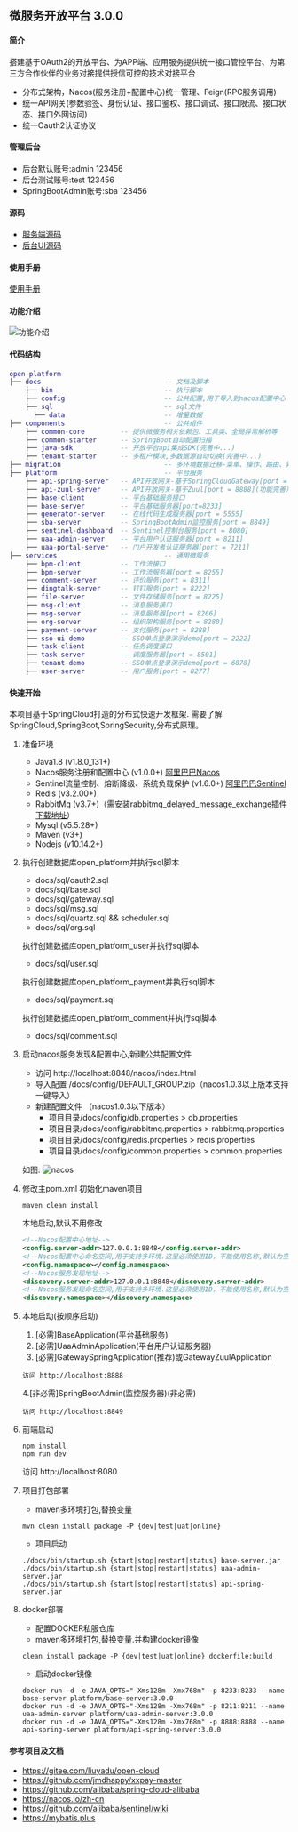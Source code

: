 ## 微服务开放平台 3.0.0

#### 简介
搭建基于OAuth2的开放平台、为APP端、应用服务提供统一接口管控平台、为第三方合作伙伴的业务对接提供授信可控的技术对接平台
+ 分布式架构，Nacos(服务注册+配置中心)统一管理、Feign(RPC服务调用)
+ 统一API网关(参数验签、身份认证、接口鉴权、接口调试、接口限流、接口状态、接口外网访问)
+ 统一Oauth2认证协议

#### 管理后台
+ 后台默认账号:admin 123456
+ 后台测试账号:test 123456
+ SpringBootAdmin账号:sba 123456

#### 源码
+ <a target="_blank" href="https://gitee.com/uhon/open-platform">服务端源码</a>
+ <a target="_blank" href="https://gitee.com/uhon/open-admin-ui">后台UI源码</a>

#### 使用手册
<a target="_blank" href="https://gitee.com/uhon/open-platform/wikis/pages">使用手册</a>

#### 功能介绍
![功能介绍](/docs/功能介绍.png)

#### 代码结构
``` lua
open-platform
├── docs                               -- 文档及脚本
    ├── bin                            -- 执行脚本
    ├── config                         -- 公共配置,用于导入到nacos配置中心
    ├── sql                            -- sql文件
      ├── data                         -- 增量数据
├── components                         -- 公共组件
    ├── common-core         -- 提供微服务相关依赖包、工具类、全局异常解析等
    ├── common-starter      -- SpringBoot自动配置扫描
    ├── java-sdk            -- 开放平台api集成SDK(完善中...)
    ├── tenant-starter      -- 多租户模块,多数据源自动切换(完善中...)
├── migration                          -- 多环境数据迁移-菜单、操作、路由、异构API
├── platform                           -- 平台服务
    ├── api-spring-server   -- API开放网关-基于SpringCloudGateway[port = 8888](推荐）
    ├── api-zuul-server     -- API开放网关-基于Zuul[port = 8888](功能完善）
    ├── base-client         -- 平台基础服务接口
    ├── base-server         -- 平台基础服务器[port=8233]
    ├── generator-server    -- 在线代码生成服务器[port = 5555]
    ├── sba-server          -- SpringBootAdmin监控服务[port = 8849]
    ├── sentinel-dashboard  -- Sentinel控制台服务[port = 8080]
    ├── uaa-admin-server    -- 平台用户认证服务器[port = 8211]
    ├── uaa-portal-server   -- 门户开发者认证服务器[port = 7211]
├── services                           -- 通用微服务
    ├── bpm-client          -- 工作流接口
    ├── bpm-server          -- 工作流服务器[port = 8255]
    ├── comment-server      -- 评价服务[port = 8311]
    ├── dingtalk-server     -- 钉钉服务[port = 8222]
    ├── file-server         -- 文件存储服务[port = 8225]
    ├── msg-client          -- 消息服务接口
    ├── msg-server          -- 消息服务器[port = 8266]
    ├── org-server          -- 组织架构服务[port = 8280]
    ├── payment-server      -- 支付服务[port = 8288]
    ├── sso-ui-demo         -- SSO单点登录演示demo[port = 2222]
    ├── task-client         -- 任务调度接口
    ├── task-server         -- 调度服务器[port = 8501]
    ├── tenant-demo         -- SSO单点登录演示demo[port = 6878]
    ├── user-server         -- 用户服务[port = 8277]
```

#### 快速开始
本项目基于SpringCloud打造的分布式快速开发框架. 需要了解SpringCloud,SpringBoot,SpringSecurity,分布式原理。

1. 准备环境
    + Java1.8  (v1.8.0_131+)
    + Nacos服务注册和配置中心 (v1.0.0+) <a href="https://nacos.io/zh-cn/">阿里巴巴Nacos</a>
    + Sentinel流量控制、熔断降级、系统负载保护 (v1.6.0+) <a href="https://github.com/alibaba/Sentinel">阿里巴巴Sentinel</a>
    + Redis (v3.2.00+)
    + RabbitMq (v3.7+)（需安装rabbitmq_delayed_message_exchange插件 <a href="https://www.rabbitmq.com/community-plugins.html" target="_blank">下载地址</a>）
    + Mysql (v5.5.28+)
    + Maven (v3+)
    + Nodejs (v10.14.2+)

2. 执行创建数据库open_platform并执行sql脚本
    + docs/sql/oauth2.sql
    + docs/sql/base.sql
    + docs/sql/gateway.sql
    + docs/sql/msg.sql
    + docs/sql/quartz.sql && scheduler.sql
    + docs/sql/org.sql

   执行创建数据库open_platform_user并执行sql脚本
    + docs/sql/user.sql

   执行创建数据库open_platform_payment并执行sql脚本
    + docs/sql/payment.sql

   执行创建数据库open_platform_comment并执行sql脚本
    + docs/sql/comment.sql

3. 启动nacos服务发现&配置中心,新建公共配置文件
    + 访问 http://localhost:8848/nacos/index.html 
    + 导入配置 /docs/config/DEFAULT_GROUP.zip（nacos1.0.3以上版本支持一键导入）
    + 新建配置文件  （nacos1.0.3以下版本）
        + 项目目录/docs/config/db.properties >  db.properties
        + 项目目录/docs/config/rabbitmq.properties > rabbitmq.properties
        + 项目目录/docs/config/redis.properties > redis.properties
        + 项目目录/docs/config/common.properties  > common.properties

    如图:
    ![nacos](https://gitee.com/uploads/images/2019/0425/231436_fce24434_791541.png "nacos.png")

4. 修改主pom.xml
    初始化maven项目
    ``` bush
    maven clean install
    ```
    本地启动,默认不用修改
    ``` xml
    <!--Nacos配置中心地址-->
    <config.server-addr>127.0.0.1:8848</config.server-addr>
    <!--Nacos配置中心命名空间,用于支持多环境.这里必须使用ID，不能使用名称,默认为空-->
    <config.namespace></config.namespace>
    <!--Nacos服务发现地址-->
    <discovery.server-addr>127.0.0.1:8848</discovery.server-addr>
    <!--Nacos服务发现命名空间,用于支持多环境.这里必须使用ID，不能使用名称,默认为空-->
    <discovery.namespace></discovery.namespace>
    ```

5. 本地启动(按顺序启动)
    1. [必需]BaseApplication(平台基础服务)
    2. [必需]UaaAdminApplication(平台用户认证服务器)
    3. [必需]GatewaySpringApplication(推荐)或GatewayZuulApplication
    ```
    访问 http://localhost:8888
    ```
    4.[非必需]SpringBootAdmin(监控服务器)(非必需)
    ```
    访问 http://localhost:8849
    ```

6. 前端启动
    ``` bush
    npm install
    npm run dev
    ```
    访问 http://localhost:8080

7. 项目打包部署
    + maven多环境打包,替换变量
    ``` bush
    mvn clean install package -P {dev|test|uat|online}
    ```
    + 项目启动
    ``` bush
    ./docs/bin/startup.sh {start|stop|restart|status} base-server.jar
    ./docs/bin/startup.sh {start|stop|restart|status} uaa-admin-server.jar
    ./docs/bin/startup.sh {start|stop|restart|status} api-spring-server.jar
    ```

8. docker部署
    + 配置DOCKER私服仓库
    + maven多环境打包,替换变量.并构建docker镜像
    ``` bush
    clean install package -P {dev|test|uat|online} dockerfile:build
    ```
    + 启动docker镜像
    ```bush
    docker run -d -e JAVA_OPTS="-Xms128m -Xmx768m" -p 8233:8233 --name base-server platform/base-server:3.0.0
    docker run -d -e JAVA_OPTS="-Xms128m -Xmx768m" -p 8211:8211 --name uaa-admin-server platform/uaa-admin-server:3.0.0
    docker run -d -e JAVA_OPTS="-Xms128m -Xmx768m" -p 8888:8888 --name api-spring-server platform/api-spring-server:3.0.0
    ```

#### 参考项目及文档
+ https://gitee.com/liuyadu/open-cloud
+ https://github.com/jmdhappy/xxpay-master
+ https://github.com/alibaba/spring-cloud-alibaba
+ https://nacos.io/zh-cn
+ https://github.com/alibaba/sentinel/wiki
+ https://mybatis.plus